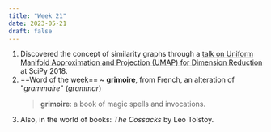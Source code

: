 ```yaml
---
title: "Week 21"
date: 2023-05-21
draft: false
---
```


1. Discovered the concept of similarity graphs through a [talk on Uniform Manifold Approximation and Projection (UMAP) for Dimension Reduction](https://youtu.be/nq6iPZVUxZU) at SciPy 2018.
2. ==Word of the week== ~ **grimoire**, from French, an alteration of "_grammaire_" (_grammar_)
    > **grimoire**: a book of magic spells and invocations.
3. Also, in the world of books: *The Cossacks* by Leo Tolstoy.
